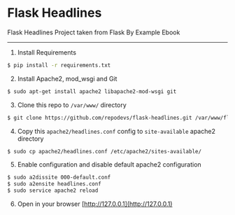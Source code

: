 # Flask Headlines

Flask Headlines Project taken from Flask By Example Ebook

---

1. Install Requirements
```bash
$ pip install -r requirements.txt
```

2. Install Apache2, mod_wsgi and Git
```bash
$ sudo apt-get install apache2 libapache2-mod-wsgi git
```

3. Clone this repo to `/var/www/` directory
```bash
$ git clone https://github.com/repodevs/flask-headlines.git /var/www/flask-headlines
```

4. Copy this `apache2/headlines.conf` config to `site-available` apache2 directory
```bash
$ sudo cp apache2/headlines.conf /etc/apache2/sites-available/
```

5. Enable configuration and disable default apache2 configuration
```bash
$ sudo a2dissite 000-default.conf
$ sudo a2ensite headlines.conf
$ sudo service apache2 reload
```

6. Open in your browser [http://127.0.0.1](http://127.0.0.1)


